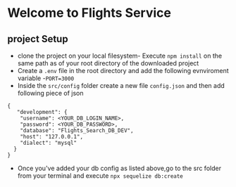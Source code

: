 # Welcome to Flights Service

## project Setup
- clone the project on your local filesystem- Execute `npm install` on the same path as of your root directory of the downloaded project
 - Create a `.env` file in the root directory and add the following evnviroment variable
     -`PORT=3000`
- Inside the `src/config` folder create a new file `config.json` and then add following piece of json 

```
{
   "development": {
    "username": <YOUR_DB_LOGIN_NAME>,
    "password": <YOUR_DB_PASSWORD>,
    "database": "Flights_Search_DB_DEV",
    "host": "127.0.0.1",
    "dialect": "mysql"
  }   
}
```
- Once you've added your db config as listed above,go to the src folder from your terminal and execute  `npx sequelize db:create`